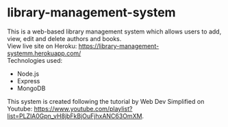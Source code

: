 # library-management-system
This is a web-based library management system which allows users to add, view, edit and delete authors and books. \
View live site on Heroku: https://library-management-systemm.herokuapp.com/ \
Technologies used:
- Node.js
- Express
- MongoDB

This system is created following the tutorial by Web Dev Simplified on Youtube: https://www.youtube.com/playlist?list=PLZlA0Gpn_vH8jbFkBjOuFjhxANC63OmXM.
